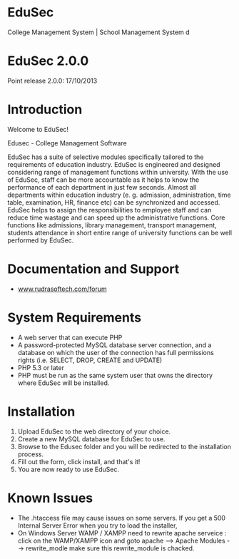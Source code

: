 # EduSec
College Management System | School Management System
d
# EduSec 2.0.0 #
Point release 2.0.0: 17/10/2013

# Introduction #
Welcome to  EduSec!

Edusec - College Management Software

EduSec has a suite of selective modules specifically tailored to the requirements of education industry. EduSec is engineered and designed considering range of management functions within university. With the use of EduSec, staff can be more accountable as it helps to know the performance of each department in just few seconds. Almost all departments within education industry (e. g. admission, administration, time table, examination, HR, finance etc) can be synchronized and accessed. EduSec helps to assign the responsibilities to employee staff and can reduce time wastage and can speed up the administrative functions. Core functions like admissions, library management, transport management, students attendance in short entire range of university functions can be well performed by EduSec.

# Documentation and Support #
* www.rudrasoftech.com/forum

# System Requirements #
* A web server that can execute PHP
* A password-protected MySQL database server connection, and a database on which the user of the connection has full permissions rights (i.e. SELECT, DROP, CREATE and UPDATE)
* PHP 5.3 or later
* PHP must be run as the same system user that owns the directory where EduSec will be installed.

# Installation #
1. Upload EduSec to the web directory of your choice.
2. Create a new MySQL database for EduSec to use.
3. Browse to the Edusec folder and you will be redirected to the installation process.
4. Fill out the form, click install, and that's it!
5. You are now ready to use EduSec.

# Known Issues #
- The  .htaccess  file  may  cause  issues  on  some  servers.  If  you  get  a   500 Internal Server Error  when you  try  to load the installer,  
- On Windows Server WAMP / XAMPP  need to rewrite apache serveice : click on the WAMP/XAMPP icon and goto apache --> Apache Modules --> rewrite_modle  make sure this rewrite_module is chacked.
